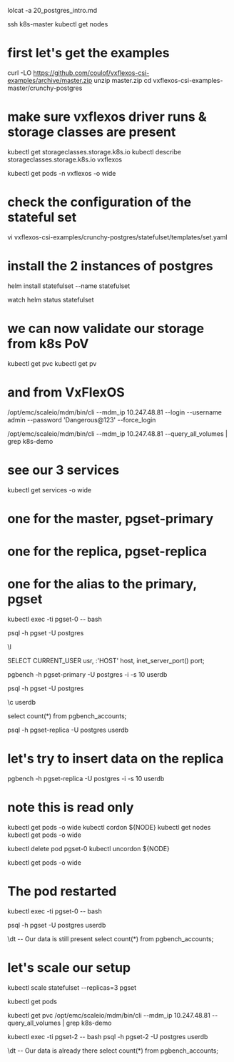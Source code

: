 lolcat -a 20_postgres_intro.md 

ssh k8s-master kubectl get nodes

# first let's get the examples
curl -LO https://github.com/coulof/vxflexos-csi-examples/archive/master.zip
unzip master.zip
cd vxflexos-csi-examples-master/crunchy-postgres

# make sure vxflexos driver runs & storage classes are present
kubectl get storageclasses.storage.k8s.io
kubectl describe storageclasses.storage.k8s.io vxflexos

kubectl get pods -n vxflexos -o wide

# check the configuration of the stateful set
vi vxflexos-csi-examples/crunchy-postgres/statefulset/templates/set.yaml

# install the 2 instances of postgres
helm install statefulset --name statefulset

watch helm status statefulset
# we can now validate our storage from k8s PoV
kubectl get pvc
kubectl get pv

# and from VxFlexOS
/opt/emc/scaleio/mdm/bin/cli --mdm_ip 10.247.48.81 --login --username admin --password 'Dangerous@123' --force_login

/opt/emc/scaleio/mdm/bin/cli --mdm_ip 10.247.48.81 --query_all_volumes | grep k8s-demo

# see our 3 services
kubectl get services -o wide

# one for the master, pgset-primary
# one for the replica, pgset-replica
# one for the alias to the primary, pgset

kubectl exec -ti pgset-0 -- bash

psql -h pgset -U postgres

\l

SELECT CURRENT_USER usr, :'HOST' host, inet_server_port() port;

pgbench -h pgset-primary -U postgres -i -s 10 userdb


psql -h pgset -U postgres

\c userdb

select count(*) from pgbench_accounts;

psql -h pgset-replica -U postgres userdb

# let's try to insert data on the replica
pgbench -h pgset-replica -U postgres -i -s 10 userdb

# note this is read only
kubectl get pods -o wide
kubectl cordon ${NODE}
kubectl get nodes 
kubectl get pods -o wide

kubectl delete pod pgset-0
kubectl uncordon ${NODE}

kubectl get pods -o wide
# The pod restarted
kubectl exec -ti pgset-0 -- bash

psql -h pgset -U postgres userdb

\dt
-- Our data is still present
select count(*) from pgbench_accounts;


# let's scale our setup
kubectl scale statefulset --replicas=3 pgset

kubectl get pods

kubectl get pvc
/opt/emc/scaleio/mdm/bin/cli --mdm_ip 10.247.48.81 --query_all_volumes | grep k8s-demo 

kubectl exec -ti pgset-2 -- bash
psql -h pgset-2 -U postgres userdb

\dt
-- Our data is already there
select count(*) from pgbench_accounts;
